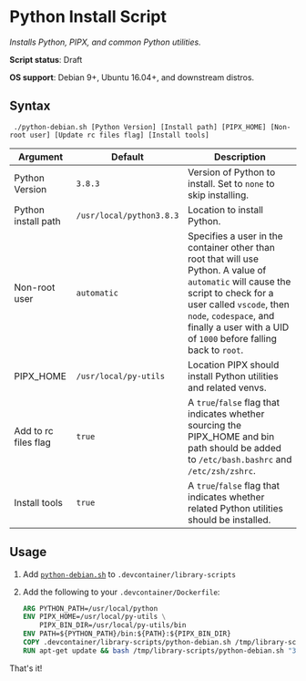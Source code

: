 # Python Install Script

*Installs Python, PIPX, and common Python utilities.*

**Script status**: Draft

**OS support**: Debian 9+, Ubuntu 16.04+, and downstream distros.

## Syntax

```text
 ./python-debian.sh [Python Version] [Install path] [PIPX_HOME] [Non-root user] [Update rc files flag] [Install tools]
```

|Argument|Default|Description|
|--------|-------|-----------|
|Python Version|`3.8.3`| Version of Python to install. Set to `none` to skip installing. |
|Python install path|`/usr/local/python3.8.3`| Location to install Python. |
|Non-root user|`automatic`| Specifies a user in the container other than root that will use Python. A value of `automatic` will cause the script to check for a user called `vscode`, then `node`, `codespace`, and finally a user with a UID of `1000` before falling back to `root`. |
|PIPX_HOME|`/usr/local/py-utils`| Location PIPX should install Python utilities and related venvs. |
| Add to rc files flag | `true` | A `true`/`false` flag that indicates whether sourcing the PIPX_HOME and bin path should be added to `/etc/bash.bashrc` and `/etc/zsh/zshrc`. |
|Install tools | `true` | A `true`/`false` flag that indicates whether related Python utilities should be installed. |

## Usage

1. Add [`python-debian.sh`](../python-debian.sh) to `.devcontainer/library-scripts`

2. Add the following to your `.devcontainer/Dockerfile`:

    ```Dockerfile
    ARG PYTHON_PATH=/usr/local/python
    ENV PIPX_HOME=/usr/local/py-utils \
        PIPX_BIN_DIR=/usr/local/py-utils/bin
    ENV PATH=${PYTHON_PATH}/bin:${PATH}:${PIPX_BIN_DIR}
    COPY .devcontainer/library-scripts/python-debian.sh /tmp/library-scripts/
    RUN apt-get update && bash /tmp/library-scripts/python-debian.sh "3.8.3" "${PYTHON_PATH}" "${PIPX_HOME}" \
    ```

That's it!
